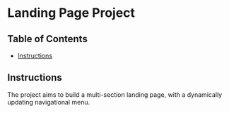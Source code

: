 # Landing Page Project

## Table of Contents

* [Instructions](#instructions)

## Instructions

The project aims to build a multi-section landing page, with a dynamically updating navigational menu.
